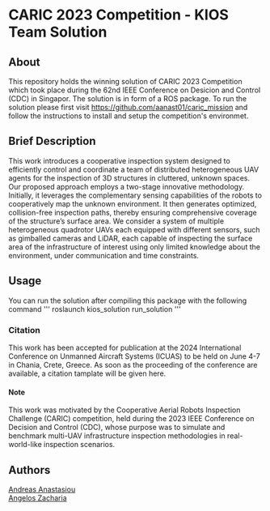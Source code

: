 # CARIC 2023 Competition - KIOS Team Solution

## About
This repository holds the winning solution of CARIC 2023 Competition which took place during the 62nd IEEE Conference on Desicion and Control (CDC) in Singapor.
The solution is in form of a ROS package. To run the solution please first visit https://github.com/aanast01/caric_mission and follow the instructions to install and setup the competition's environmet.

## Brief Description
This work introduces a cooperative inspection system designed to efficiently control and coordinate a team of distributed heterogeneous UAV agents for the inspection of 3D structures in cluttered, unknown spaces.
Our proposed approach employs a two-stage innovative methodology. Initially, it leverages the complementary sensing capabilities of the robots to cooperatively map the unknown environment.
It then generates optimized, collision-free inspection paths, thereby ensuring comprehensive coverage of the structure’s surface area.
We consider a system of multiple heterogeneous quadrotor UAVs each equipped with different sensors, such as gimballed cameras and LiDAR, each capable of inspecting the surface area of the 
infrastructure of interest using only limited knowledge about the environment, under communication and time constraints.

## Usage
You can run the solution after compiling this package with the following command
'''
roslaunch kios_solution run_solution
'''

### Citation
This work has been accepted for publication at the 2024 International Conference on Unmanned Aircraft Systems (ICUAS) to be held on June 4-7 in Chania, Crete, Greece.
As soon as the proceeding of the conference are available, a citation tamplate will be given here.

#### Note
This work was motivated by the Cooperative Aerial Robots Inspection Challenge (CARIC) competition, held during the 2023 IEEE Conference on Decision and Control (CDC),
whose purpose was to simulate and benchmark multi-UAV infrastructure inspection methodologies in real-world-like inspection scenarios.

## Authors
[Andreas Anastasiou](https://github.com/aanast01) <br>
[Angelos Zacharia](https://github.com/angeloszacharia)
